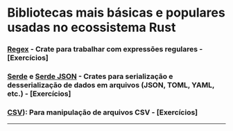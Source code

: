 # Bibliotecas mais básicas e populares usadas no ecossistema Rust

### **[Regex](https://crates.io/crates/regex)** - Crate para trabalhar com expressões regulares - [Exercícios]

### **[Serde](https://crates.io/crates/serde) e [Serde JSON](https://crates.io/crates/serde_json)** - Crates para serialização e desserialização de dados em arquivos (JSON, TOML, YAML, etc.) - [Exercícios]

### **[CSV](https://crates.io/crates/csv))**: Para manipulação de arquivos CSV - [Exercícios]

---
